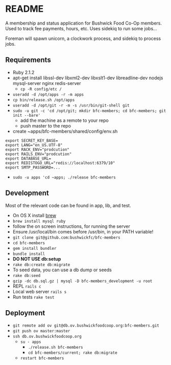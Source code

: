 # README

A membership and status application for Bushwick Food Co-Op members. Used to
track fee payments, hours, etc. Uses sidekiq to run some jobs...

Foreman will spawn unicorn, a clockwork process, and sidekiq to process jobs.

## Requirements

* Ruby 2.1.2
* apt-get install libssl-dev libxml2-dev libxslt1-dev libreadline-dev nodejs mysql-server nginx redis-server
  * `cp -R config/etc /`
* `useradd -d /opt/apps -r -m apps`
* `cp bin/release.sh /opt/apps`
* `useradd -d /opt/git -r -m -s /usr/bin/git-shell git`
* `sudo -u git -c 'cd /opt/git; mkdir bfc-members; cd bfc-members; git init --bare'`
  * add the machine as a remote to your repo
  * push master to the repo
* create ~apps/bfc-members/shared/config/env.sh
```
export SECRET_KEY_BASE=
export LANG="en_US.UTF-8"
export RACK_ENV="prodcution"
export RAILS_ENV="prodcution"
export DATABASE_URL=
export REDISTOGO_URL="redis://localhost:6379/10"
export SMTP_PASSWORD=...
```
* `sudo -u apps 'cd ~apps; ./release bfc-members`

## Development

Most of the relevant code can be found in app, lib, and test.

* On OS X install [brew](http://brew.sh/)
 * `brew install mysql ruby`
  * follow the on screen instructions, for running the server
  * Ensure /usr/local/bin comes before /usr/bin, in your PATH variable!
* `git clone git@github.com:bushwickfc/bfc-members`
* `cd bfc-members`
* `gem install bundler`
* `bundle install`
* **DO NOT USE db:setup**
* `rake db:create db:migrate`
* To seed data, you can use a db dump or seeds
 * `rake db:seed`
 * `gzip -dc db.sql.gz | mysql -D bfc-members_development -u root`
* REPL `rails c`
* Local web server `rails s`
* Run tests `rake test`

## Deployment

* `git remote add ov git@db.ov.bushwickfoodcoop.org:bfc-members.git`
* `git push ov master:master`
* `ssh db.ov.bushwickfoodcoop.org`
  * `su - apps`
    * `./release.sh bfc-members`
    * `cd bfc-members/current; rake db:migrate`
  * `restart bfc-members`

